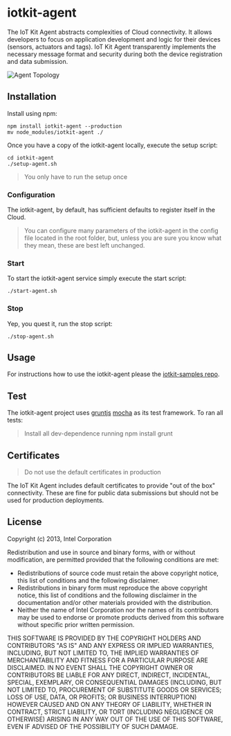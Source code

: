 # iotkit-agent

The IoT Kit Agent abstracts complexities of Cloud connectivity. It allows developers to focus on application development and logic for their devices (sensors, actuators and tags). IoT Kit Agent transparently implements the necessary message format and security during both the device registration and data submission. 

![Agent Topology](../master/images/agent-topo.png?raw=true)

## Installation

Install using npm:

    npm install iotkit-agent --production
    mv node_modules/iotkit-agent ./
    
Once you have a copy of the iotkit-agent locally, execute the setup script:

    cd iotkit-agent
    ./setup-agent.sh
    
> You only have to run the setup once
    
### Configuration

The iotkit-agent, by default, has sufficient defaults to register itself in the Cloud.
    
> You can configure many parameters of the iotkit-agent in the config file located in the root folder, but, unless you are sure you know what they mean, these are best left unchanged.
        
### Start

To start the iotkit-agent service simply execute the start script:

    ./start-agent.sh
    
### Stop

Yep, you quest it, run the stop script:

    ./stop-agent.sh

## Usage

For instructions how to use the iotkit-agent please the [iotkit-samples repo](https://github.com/enableiot/iotkit-samples).

## Test

The iotkit-agent project uses [gruntjs](http://gruntjs.com/) [mocha](http://visionmedia.github.io/mocha/) as its test framework. To ran all tests:

> Install all dev-dependence running
    npm install 
    grunt

## Certificates

> Do not use the default certificates in production

The IoT Kit Agent includes default certificates to provide "out of the box" connectivity. These are fine for public data submissions but should not be used for production deployments. 


## License

Copyright (c) 2013, Intel Corporation

Redistribution and use in source and binary forms, with or without modification,
are permitted provided that the following conditions are met:

* Redistributions of source code must retain the above copyright notice,
  this list of conditions and the following disclaimer.
* Redistributions in binary form must reproduce the above copyright notice,
  this list of conditions and the following disclaimer in the documentation
  and/or other materials provided with the distribution.
* Neither the name of Intel Corporation nor the names of its contributors
  may be used to endorse or promote products derived from this software
  without specific prior written permission.

THIS SOFTWARE IS PROVIDED BY THE COPYRIGHT HOLDERS AND CONTRIBUTORS "AS IS" AND
ANY EXPRESS OR IMPLIED WARRANTIES, INCLUDING, BUT NOT LIMITED TO, THE IMPLIED
WARRANTIES OF MERCHANTABILITY AND FITNESS FOR A PARTICULAR PURPOSE ARE
DISCLAIMED. IN NO EVENT SHALL THE COPYRIGHT OWNER OR CONTRIBUTORS BE LIABLE FOR
ANY DIRECT, INDIRECT, INCIDENTAL, SPECIAL, EXEMPLARY, OR CONSEQUENTIAL DAMAGES
(INCLUDING, BUT NOT LIMITED TO, PROCUREMENT OF SUBSTITUTE GOODS OR SERVICES;
LOSS OF USE, DATA, OR PROFITS; OR BUSINESS INTERRUPTION) HOWEVER CAUSED AND ON
ANY THEORY OF LIABILITY, WHETHER IN CONTRACT, STRICT LIABILITY, OR TORT
(INCLUDING NEGLIGENCE OR OTHERWISE) ARISING IN ANY WAY OUT OF THE USE OF THIS
SOFTWARE, EVEN IF ADVISED OF THE POSSIBILITY OF SUCH DAMAGE.
